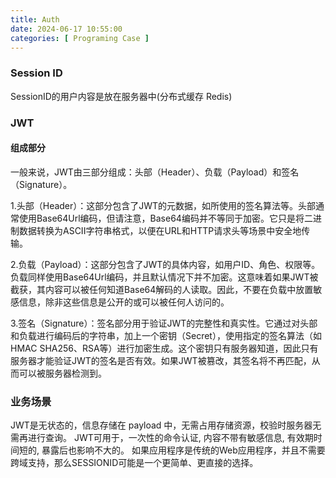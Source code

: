```yaml
---
title: Auth
date: 2024-06-17 10:55:00
categories: [ Programing Case ]
---
```


### Session ID

SessionID的用户内容是放在服务器中(分布式缓存 Redis)

### JWT

#### 组成部分

一般来说，JWT由三部分组成：头部（Header）、负载（Payload）和签名（Signature）。

1.头部（Header）：这部分包含了JWT的元数据，如所使用的签名算法等。头部通常使用Base64Url编码，但请注意，Base64编码并不等同于加密。它只是将二进制数据转换为ASCII字符串格式，以便在URL和HTTP请求头等场景中安全地传输。

2.负载（Payload）：这部分包含了JWT的具体内容，如用户ID、角色、权限等。负载同样使用Base64Url编码，并且默认情况下并不加密。这意味着如果JWT被截获，其内容可以被任何知道Base64解码的人读取。因此，不要在负载中放置敏感信息，除非这些信息是公开的或可以被任何人访问的。

3.签名（Signature）：签名部分用于验证JWT的完整性和真实性。它通过对头部和负载进行编码后的字符串，加上一个密钥（Secret），使用指定的签名算法（如HMAC
SHA256、RSA等）进行加密生成。这个密钥只有服务器知道，因此只有服务器才能验证JWT的签名是否有效。如果JWT被篡改，其签名将不再匹配，从而可以被服务器检测到。

### 业务场景

JWT是无状态的，信息存储在 payload 中，无需占用存储资源，校验时服务器无需再进行查询。
JWT可用于，一次性的命令认证, 内容不带有敏感信息, 有效期时间短的, 暴露后也影响不大的。
如果应用程序是传统的Web应用程序，并且不需要跨域支持，那么SESSIONID可能是一个更简单、更直接的选择。